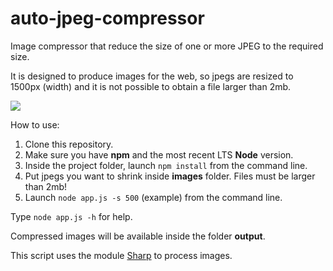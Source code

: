 # auto-jpeg-compressor
Image compressor that reduce the size of one or more JPEG to the required size.

It is designed to produce images for the web, so jpegs are resized to 1500px (width) and it is not possible to obtain a file larger than 2mb.

![](https://media.giphy.com/media/hRTAHXlPnxqF3iukFI/giphy.gif)

How to use:

1. Clone this repository. 
2. Make sure you have **npm** and the most recent LTS **Node** version.
3. Inside the project folder, launch `npm install` from the command line.
4. Put jpegs you want to shrink inside **images** folder. Files must be larger than 2mb!
5. Launch `node app.js -s 500` (example) from the command line.

Type `node app.js -h` for help.

Compressed images will be available inside the folder **output**.

This script uses the module [Sharp](https://www.npmjs.com/package/sharp) to process images.
